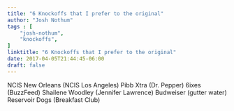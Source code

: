 ```yaml
---
title: "6 Knockoffs that I prefer to the original"
author: "Josh Nothum"
tags : [
    "josh-nothum",
    "knockoffs",
]
linktitle: "6 Knockoffs that I prefer to the original"
date: 2017-04-05T21:44:45-06:00
draft: false
---
```


NCIS New Orleans (NCIS Los Angeles)
Pibb Xtra  (Dr. Pepper)
6ixes (BuzzFeed)
Shailene Woodley (Jennifer Lawrence)
Budweiser (gutter water)
Reservoir Dogs (Breakfast Club)
